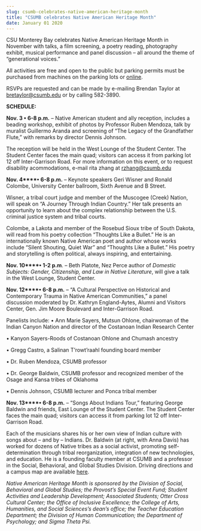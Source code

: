 ```yaml
---
slug: csumb-celebrates-native-american-heritage-month
title: "CSUMB celebrates Native American Heritage Month"
date: January 01 2020
---
```


<p>CSU Monterey Bay celebrates Native American Heritage Month in November with talks, a film screening, a poetry reading, photography exhibit, musical performance and panel discussion – all around the theme of “generational voices.”
</p><p>All activities are free and open to the public but parking permits must be purchased from machines on the parking lots or <a href="http://parking.csumb.edu/buy-permit">online</a>.
</p><p>RSVPs are requested and can be made by e-mailing Brendan Taylor at <a href="&#x6d;&#97;&#x69;&#x6c;&#116;&#x6f;&#x3a;&#98;&#x72;&#x65;&#116;&#x61;&#x79;&#108;&#x6f;&#x72;&#64;&#x63;&#115;&#117;&#x6d;&#98;&#46;&#x65;&#100;&#117;">bretaylor@csumb.edu</a> or by calling 582-3890.
</p><p><strong>SCHEDULE:</strong>
</p><p><strong>Nov. 3 • 6-8 p.m.</strong> – Native American student and ally reception, includes a beading workshop, exhibit of photos by Professor Ruben Mendoza, talk by muralist Guillermo Aranda and screening of “The Legacy of the Grandfather Flute,” with remarks by director Dennis Johnson.
</p><p>The reception will be held in the West Lounge of the Student Center. The Student Center faces the main quad; visitors can access it from parking lot 12 off Inter-Garrison Road. For more information on this event, or to request disability acommodations, e-mail rita zhang at <a href="&#x6d;&#97;&#105;&#x6c;&#x74;&#111;:&#x72;&#122;&#104;&#x61;&#x6e;&#103;&#64;&#x63;&#115;&#117;&#x6d;&#x62;&#46;&#101;&#x64;&#x75;">rzhang@csumb.edu</a>
</p><p><strong>Nov. 4****• 6-8 p.m.</strong> – Keynote speakers Geri Wisner and Ronald Colombe, University Center ballroom, Sixth Avenue and B Street.
</p><p>Wisner, a tribal court judge and member of the Muscogee (Creek) Nation, will speak on “A Journey Through Indian Country.” Her talk presents an opportunity to learn about the complex relationship between the U.S. criminal justice system and tribal courts.
</p><p>Colombe, a Lakota and member of the Rosebud Sioux tribe of South Dakota, will read from his poetry collection “Thoughts Like a Bullet.” He is an internationally known Native American poet and author whose works include “Silent Shouting, Quiet War” and “Thoughts Like a Bullet.” His poetry and storytelling is often political, always inspiring, and entertaining.
</p><p><strong>Nov. 10****• 1-2 p.m</strong>. – Beth Piatote, Nez Perce author of <em>Domestic Subjects: Gender, Citizenship, and Law in Native Literature</em>, will give a talk in the West Lounge, Student Center.
</p><p><strong>Nov. 12****• 6-8 p.m.</strong> – “A Cultural Perspective on Historical and Contemporary Trauma in Native American Communities,” a panel discussion moderated by Dr. Kathryn England-Aytes, Alumni and Visitors Center, Gen. Jim Moore Boulevard and Inter-Garrison Road.
</p><p>Panelists include: • Ann Marie Sayers, Mutsun Ohlone, chairwoman of the Indian Canyon Nation and director of the Costanoan Indian Research Center
</p><p>• Kanyon Sayers-Roods of Costanoan Ohlone and Chumash ancestry
</p><p>• Gregg Castro, a Salinan T’rowt’raahl founding board member
</p><p>• Dr. Ruben Mendoza, CSUMB professor
</p><p>• Dr. George Baldwin, CSUMB professor and recognized member of the Osage and Kansa tribes of Oklahoma
</p><p>• Dennis Johnson, CSUMB lecturer and Ponca tribal member
</p><p><strong>Nov. 13****• 6-8 p.m.</strong> – “Songs About Indians Tour,” featuring George Baldwin and friends, East Lounge of the Student Center. The Student Center faces the main quad; visitors can access it from parking lot 12 off Inter-Garrison Road.
</p><p>Each of the musicians shares his or her own view of Indian culture with songs about – and by – Indians. Dr. Baldwin (at right, with Anna Davis) has worked for dozens of Native tribes as a social activist, promoting self-determination through tribal reorganization, integration of new technologies, and education. He is a founding faculty member at CSUMB and a professor in the Social, Behavioral, and Global Studies Division. Driving directions and a campus map are available <a href="http://csumb.edu/maps">here</a>.
</p><p><em>Native American Heritage Month is sponsored by the Division of Social, Behavioral and Global Studies; the Provost’s Special Event Fund; Student Activities and Leadership Development; Associated Students; Otter Cross Cultural Center; the Office of Inclusive Excellence; the College of Arts, Humanities, and Social Sciences’s dean’s office; the Teacher Education Department; the Division of Human Communication; the Department of Psychology; and Sigma Theta Psi.</em>
</p>
